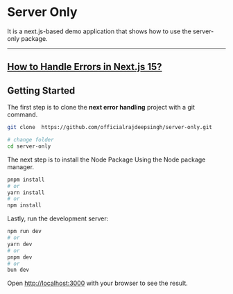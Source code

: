 # Server Only 

It is a next.js-based demo application that shows how to use the server-only package.

---
[How to Handle Errors in Next.js 15?](https://officialrajdeepsingh.medium.com/7268454d976f)
--- 

## Getting Started

The first step is to clone the **next error handling** project with a git command.

```bash
git clone  https://github.com/officialrajdeepsingh/server-only.git 

# change folder
cd server-only
```
The next step is to install the Node Package Using the Node package manager.

```bash
pnpm install
# or
yarn install
# or
npm install
```

Lastly, run the development server:

```bash
npm run dev
# or
yarn dev
# or
pnpm dev
# or
bun dev
```

Open [http://localhost:3000](http://localhost:3000) with your browser to see the result.
